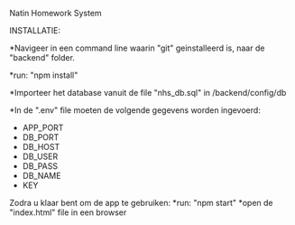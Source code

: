 Natin Homework System


INSTALLATIE:

*Navigeer in een command line waarin "git" geinstalleerd is, naar de "backend" folder. 

*run: "npm install"

*Importeer het database vanuit de file "nhs_db.sql" in /backend/config/db

*In de ".env" file moeten de volgende gegevens worden ingevoerd:
- APP_PORT
- DB_PORT
- DB_HOST
- DB_USER
- DB_PASS
- DB_NAME
- KEY


Zodra u klaar bent om de app te gebruiken:
*run: "npm start"
*open de "index.html" file in een browser 